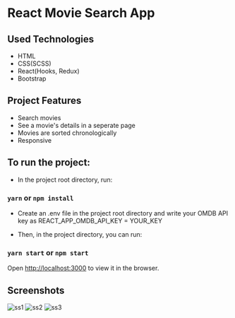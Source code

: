 # React Movie Search App

## Used Technologies

- HTML
- CSS(SCSS)
- React(Hooks, Redux)
- Bootstrap

## Project Features

- Search movies
- See a movie's details in a seperate page
- Movies are sorted chronologically
- Responsive

## To run the project:

- In the project root directory, run:

### `yarn` or `npm install`

- Create an .env file in the project root directory and write your OMDB API key as REACT_APP_OMDB_API_KEY = YOUR_KEY

- Then, in the project directory, you can run:

### `yarn start` or `npm start`

Open [http://localhost:3000](http://localhost:3000) to view it in the browser.

## Screenshots

![ss1](https://user-images.githubusercontent.com/45145525/90691931-dd9b8380-e27c-11ea-986f-929dd08e7201.JPG)
![ss2](https://user-images.githubusercontent.com/45145525/90691934-de341a00-e27c-11ea-8f72-b1707ae39a61.JPG)
![ss3](https://user-images.githubusercontent.com/45145525/90691928-dd02ed00-e27c-11ea-8509-c4c65641f5e6.JPG)
